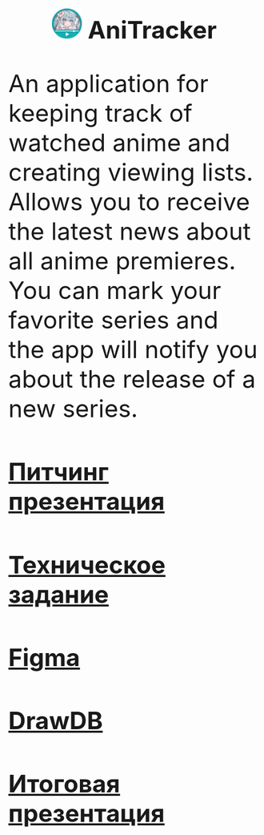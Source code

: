 # <h1 align="center"><img src="https://github.com/KR3V37K0/AniTracker/blob/main/Assets/UI/ico2.png" height="60"/><font size=20> AniTracker </h1>
An application for keeping track of watched anime and creating viewing lists. Allows you to receive the latest news about all anime premieres. You can mark your favorite series and the app will notify you about the release of a new series.
#### <a href="https://drive.google.com/file/d/15h3bm_JJLdGGxKdMSwvuxRZdcBf4Yfb6/view?usp=drive_link">Питчинг презентация</a>
#### <a href="https://docs.google.com/document/d/1PolEYpgkYzh7DRbNj3sq4XDTxGZ-9Rdm/edit?usp=drive_link&ouid=110253879726158009906&rtpof=true&sd=true">Техническое задание</a>
#### <a href="https://www.figma.com/design/KVAR0WTmA91LLGtxjKsAJ0/app?m=auto&t=N7TpkCkdcKsm6CME-1">Figma</a>
#### <a href="https://www.drawdb.app/editor?shareId=780404fb8875f930fabaa34c0872270f">DrawDB</a>
#### <a href="https://www.figma.com/slides/NhGXYEqycpCqCPKEFwn7rm/preza-AniTracker?node-id=1-12&t=pCZTBT4zD70YPmCO-1">Итоговая презентация</a>
